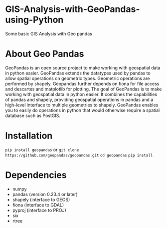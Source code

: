 # GIS-Analysis-with-GeoPandas-using-Python
Some basic GIS Analysis with Geo pandas

# About Geo Pandas
GeoPandas is an open source project to make working with geospatial data in python easier. GeoPandas extends the datatypes used by pandas to allow spatial operations on geometric types. Geometric operations are performed by shapely. Geopandas further depends on fiona for file access and descartes and matplotlib for plotting.
The goal of GeoPandas is to make working with geospatial data in python easier. It combines the capabilities of pandas and shapely, providing geospatial operations in pandas and a high-level interface to multiple geometries to shapely. GeoPandas enables you to easily do operations in python that would otherwise require a spatial database such as PostGIS.

# Installation
```pip install geopandas```
or
```git clone https://github.com/geopandas/geopandas.git```
```cd geopandas```
```pip install```

# Dependencies
- numpy
- pandas (version 0.23.4 or later)
- shapely (interface to GEOS)
- fiona (interface to GDAL)
- pyproj (interface to PROJ)
- six
- rtree
